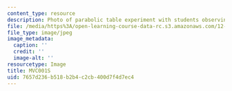 ```yaml
---
content_type: resource
description: Photo of parabolic table experiment with students observing.
file: /media/https%3A/open-learning-course-data-rc.s3.amazonaws.com/12-003-atmosphere-ocean-and-climate-dynamics-fall-2008/7657d236b518b2b4c2cb400d7f4d7ec4_MVC001S.jpg
file_type: image/jpeg
image_metadata:
  caption: ''
  credit: ''
  image-alt: ''
resourcetype: Image
title: MVC001S
uid: 7657d236-b518-b2b4-c2cb-400d7f4d7ec4
---
```

